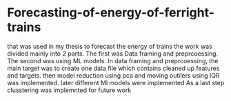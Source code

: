# Forecasting-of-energy-of-ferright-trains
that was used in my thesis to forecast the energy of trains 
the work was divided mainly into 2 parts. The first was Data framing and preprcoessing. The second was using ML models.
In data framing and preprcoessing, the main target was to create one data file which contains cleaned up features and targets. 
then model reduction using pca and moving outilers using IQR was implemented.
later different Ml models were implemented
As a last step clusstering was implemnted for future work
